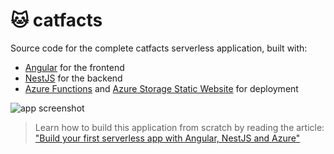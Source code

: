 # 🐱 catfacts

Source code for the complete catfacts serverless application, built with:

- [Angular](https://angular.io) for the frontend
- [NestJS](https://nestjs.com) for the backend
- [Azure Functions](https://azure.microsoft.com/services/functions/?WT.mc_id=catfacts-github-yolasors) and [Azure Storage Static Website](https://docs.microsoft.com/azure/storage/blobs/storage-blob-static-website?WT.mc_id=catfacts-github-yolasors) for deployment

![app screenshot](https://user-images.githubusercontent.com/593151/65604237-634c7b80-dfa7-11e9-922d-b7750c962fa0.jpg)

> Learn how to build this application from scratch by reading the article:
["Build your first serverless app with Angular, NestJS and Azure"]()
